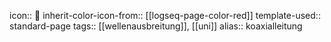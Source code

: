 icon:: 🔘
inherit-color-icon-from:: [[logseq-page-color-red]] 
template-used:: standard-page
tags:: [[wellenausbreitung]], [[uni]]
alias:: koaxialleitung

